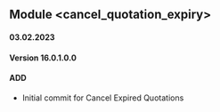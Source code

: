 ## Module <cancel_quotation_expiry>

#### 03.02.2023

#### Version 16.0.1.0.0

#### ADD

- Initial commit for Cancel Expired Quotations